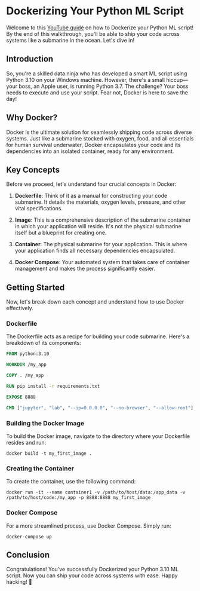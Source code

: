 # Dockerizing Your Python ML Script

Welcome to this [YouTube guide](https://youtu.be/wPeJAqM3bvk) on how to Dockerize your Python ML script! By the end of this walkthrough, you'll be able to ship your code across systems like a submarine in the ocean. Let's dive in!

## Introduction

So, you're a skilled data ninja who has developed a smart ML script using Python 3.10 on your Windows machine. However, there's a small hiccup—your boss, an Apple user, is running Python 3.7. The challenge? Your boss needs to execute and use your script. Fear not, Docker is here to save the day!

## Why Docker?

Docker is the ultimate solution for seamlessly shipping code across diverse systems. Just like a submarine stocked with oxygen, food, and all essentials for human survival underwater, Docker encapsulates your code and its dependencies into an isolated container, ready for any environment.

## Key Concepts

Before we proceed, let's understand four crucial concepts in Docker:

1. **Dockerfile**: Think of it as a manual for constructing your code submarine. It details the materials, oxygen levels, pressure, and other vital specifications.

2. **Image**: This is a comprehensive description of the submarine container in which your application will reside. It's not the physical submarine itself but a blueprint for creating one.

3. **Container**: The physical submarine for your application. This is where your application finds all necessary dependencies encapsulated.

4. **Docker Compose**: Your automated system that takes care of container management and makes the process significantly easier.

## Getting Started

Now, let's break down each concept and understand how to use Docker effectively.

### Dockerfile

The Dockerfile acts as a recipe for building your code submarine. Here's a breakdown of its components:

```Dockerfile
FROM python:3.10

WORKDIR /my_app

COPY . /my_app

RUN pip install -r requirements.txt

EXPOSE 8888

CMD ["jupyter", "lab", "--ip=0.0.0.0", "--no-browser", "--allow-root"]
```

### Building the Docker Image

To build the Docker image, navigate to the directory where your Dockerfile resides and run:

```
docker build -t my_first_image .
```

### Creating the Container

To create the container, use the following command:

```
docker run -it --name container1 -v /path/to/host/data:/app_data -v /path/to/host/code:/my_app -p 8888:8888 my_first_image
```

### Docker Compose

For a more streamlined process, use Docker Compose. Simply run:

```
docker-compose up
```

## Conclusion

Congratulations! You've successfully Dockerized your Python 3.10 ML script. Now you can ship your code across systems with ease. Happy hacking! 🚀
